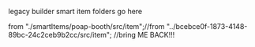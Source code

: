 legacy builder smart item folders go here

from "./smartItems/poap-booth/src/item";//from "../bcebce0f-1873-4148-89bc-24c2ceb9b2cc/src/item"; //bring ME BACK!!!